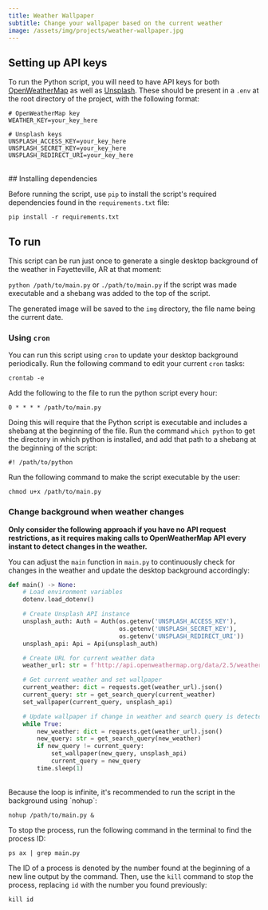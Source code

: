 ```yaml
---
title: Weather Wallpaper
subtitle: Change your wallpaper based on the current weather
image: /assets/img/projects/weather-wallpaper.jpg
---
```


## Setting up API keys
To run the Python script, you will need to have API keys for both [OpenWeatherMap](https://openweathermap.org/) as well as [Unsplash](https://unsplash.com/developers). These should be present in a `.env` at the root directory of the project, with the following format:<br>

```
# OpenWeatherMap key
WEATHER_KEY=your_key_here

# Unsplash keys
UNSPLASH_ACCESS_KEY=your_key_here
UNSPLASH_SECRET_KEY=your_key_here
UNSPLASH_REDIRECT_URI=your_key_here
```
<br>
## Installing dependencies

Before running the script, use `pip` to install the script's required dependencies found in the `requirements.txt` file:<br>

`pip install -r requirements.txt`<br>

## To run

This script can be run just once to generate a single desktop background of the weather in Fayetteville, AR at that moment:<br>

`python /path/to/main.py` or `./path/to/main.py` if the script was made executable and a shebang was added to the top of the script.<br>

The generated image will be saved to the `img` directory, the file name being the current date.<br>

### Using `cron`<br>

You can run this script using `cron` to update your desktop background periodically. Run the following command to edit your current `cron` tasks:<br>

`crontab -e`<br>

Add the following to the file to run the python script every hour:<br>

`0 * * * * /path/to/main.py`<br>

Doing this will require that the Python script is executable and includes a shebang at the beginning of the file. Run the command `which python` to get the directory in which python is installed, and add that path to a shebang at the beginning of the script:<br>

`#! /path/to/python`<br>

Run the following command to make the script executable by the user:

`chmod u+x /path/to/main.py`<br>

### Change background when weather changes

<b>Only consider the following approach if you have no API request restrictions, as it requires making calls to OpenWeatherMap API every instant to detect changes in the weather.</b><br>

You can adjust the `main` function in `main.py` to continuously check for changes in the weather and update the desktop background accordingly:<br>

```python
def main() -> None:
    # Load environment variables
    dotenv.load_dotenv()

    # Create Unsplash API instance
    unsplash_auth: Auth = Auth(os.getenv('UNSPLASH_ACCESS_KEY'),
                               os.getenv('UNSPLASH_SECRET_KEY'),
                               os.getenv('UNSPLASH_REDIRECT_URI'))
    unsplash_api: Api = Api(unsplash_auth)

    # Create URL for current weather data
    weather_url: str = f'http://api.openweathermap.org/data/2.5/weather?id=4110486&appid={os.getenv("WEATHER_KEY")}'

    # Get current weather and set wallpaper
    current_weather: dict = requests.get(weather_url).json()
    current_query: str = get_search_query(current_weather)
    set_wallpaper(current_query, unsplash_api)

    # Update wallpaper if change in weather and search query is detected
    while True:
        new_weather: dict = requests.get(weather_url).json()
        new_query: str = get_search_query(new_weather)
        if new_query != current_query:
            set_wallpaper(new_query, unsplash_api)
            current_query = new_query
        time.sleep(1)
```
<br>
Because the loop is infinite, it's recommended to run the script in the background using `nohup`:<br>

`nohup /path/to/main.py &`<br>

To stop the process, run the following command in the terminal to find the process ID:<br>

`ps ax | grep main.py`<br>

The ID of a process is denoted by the number found at the beginning of a new line output by the command. Then, use the `kill` command to stop the process, replacing `id` with the number you found previously:<br>

`kill id`<br>